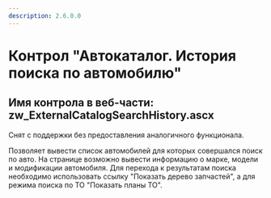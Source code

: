 ```yaml
---
description: 2.6.0.0
---
```


# Контрол "Автокаталог. История поиска по автомобилю"

## Имя контрола в веб-части: zw\_ExternalCatalogSearchHistory.ascx

Снят с поддержки без предоставления аналогичного функционала.

Позволяет вывести список автомобилей для которых совершался поиск по авто. На странице возможно вывести информацию о марке, модели и модификации автомобиля. Для перехода к результатам поиска необходимо использовать ссылку "Показать дерево запчастей", а для режима поиска по ТО "Показать планы ТО".

